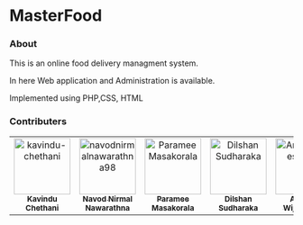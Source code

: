 # MasterFood

<h3>About</h3>
<p>This is an online food delivery managment system.</p>
<p>In here Web application and Administration is available.</p>
<p>Implemented using PHP,CSS, HTML</p>

<h3>Contributers</h3>
<table>
<tr>
    <td align="center">
        <a href="https://github.com/kavindu-chethani">
            <img src="https://avatars.githubusercontent.com/u/46352484?v=4" width="100(px);" alt="kavindu-chethani"/>
            <br />
            <sub><b>Kavindu Chethani</b></sub>
        </a>
    </td>
    <td align="center">
        <a href="https://github.com/navodnirmalnawarathna98">
            <img src="https://avatars.githubusercontent.com/u/71627414?v=4" width="100(px);" alt="navodnirmalnawarathna98"/>
            <br />
            <sub><b>Navod Nirmal Nawarathna</b></sub>
        </a>
    </td>
    <td align="center">
        <a href="https://github.com/ParameeMasakorala">
            <img src=https://avatars.githubusercontent.com/u/88538105?v=4" width="100(px);" alt="ParameeMasakorala"/>
            <br />
            <sub><b>Paramee Masakorala</b></sub>
        </a>
    </td>
       <td align="center">
        <a href="https://github.com/dilshan-sudharaka">
            <img src=https://avatars.githubusercontent.com/u/88567859?v=4" width="100(px);" alt="Dilshan Sudharaka"/>
            <br />
            <sub><b>Dilshan Sudharaka</b></sub>
        </a>
    </td>
    <td align="center">
        <a href="https://github.com/AnjaleeWijesinghe">
            <img src=https://avatars.githubusercontent.com/u/96378232?v=4" width="100(px);" alt="AnjaleeWijesinghe"/>
            <br />
            <sub><b>Anjalee Wijesinghe</b></sub>
        </a>
    </td>
                                                                                                                   </tr>
</table>




